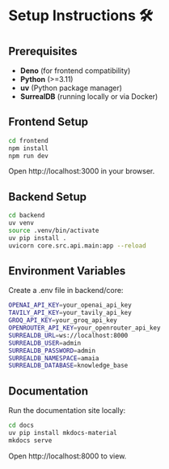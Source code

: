 # Setup Instructions 🛠️

## Prerequisites

* **Deno** (for frontend compatibility)
* **Python** (>=3.11)
* **uv** (Python package manager)
* **SurrealDB** (running locally or via Docker)

## Frontend Setup

```bash
cd frontend
npm install
npm run dev
```
Open http://localhost:3000 in your browser.
## Backend Setup
```bash
cd backend
uv venv
source .venv/bin/activate
uv pip install .
uvicorn core.src.api.main:app --reload
```

## Environment Variables
Create a .env file in backend/core:

```bash
OPENAI_API_KEY=your_openai_api_key
TAVILY_API_KEY=your_tavily_api_key
GROQ_API_KEY=your_groq_api_key
OPENROUTER_API_KEY=your_openrouter_api_key
SURREALDB_URL=ws://localhost:8000
SURREALDB_USER=admin
SURREALDB_PASSWORD=admin
SURREALDB_NAMESPACE=amaia
SURREALDB_DATABASE=knowledge_base
```

## Documentation
Run the documentation site locally:

```bash
cd docs
uv pip install mkdocs-material
mkdocs serve
```
Open http://localhost:8000 to view.
